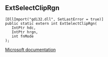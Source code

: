 ## ExtSelectClipRgn

```
[DllImport("gdi32.dll", SetLastError = true)]
public static extern int ExtSelectClipRgn(
   IntPtr hdc,
   IntPtr hrgn,
   int fnMode
);
```

[Microsoft documentation](https://docs.microsoft.com/en-us/windows/win32/api/wingdi/nf-wingdi-extselectcliprgn)
